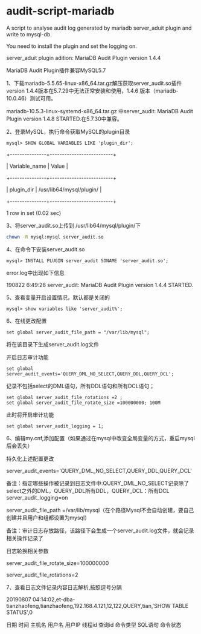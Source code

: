 # audit-script-mariadb
A script to analyse audit log generated by mariadb server_aduit plugin and write to mysql-db.

You need to install the plugin and set the logging on.

server_aduit plugin adition: MariaDB Audit Plugin version 1.4.4

MariaDB Audit Plugin插件兼容MySQL5.7

1、下载mariadb-5.5.65-linux-x86_64.tar.gz解压获取server_audit.so插件
  version 1.4.4版本在5.7.29中无法正常安装和使用，1.4.6 版本（mariadb-10.0.46）测试可用。

mariadb-10.5.3-linux-systemd-x86_64.tar.gz 中server_audit: MariaDB Audit Plugin version 1.4.8 STARTED.在5.7.30中兼容。

2、登录MySQL，执行命令获取MySQL的plugin目录
```mysql
mysql> SHOW GLOBAL VARIABLES LIKE 'plugin_dir';
```
+---------------+--------------------------+

| Variable_name | Value |

+---------------+--------------------------+

| plugin_dir | /usr/lib64/mysql/plugin/ |

+---------------+--------------------------+

1 row in set (0.02 sec)

3、将server_audit.so上传到 /usr/lib64/mysql/plugin/下
```sh
chown -R mysql:mysql server_audit.so
```
4、在命令下安装server_audit.so
```mysql
mysql> INSTALL PLUGIN server_audit SONAME 'server_audit.so';
```
error.log中出现如下信息

190822 6:49:28 server_audit: MariaDB Audit Plugin version 1.4.4 STARTED.

5、查看变量开启设置情况，默认都是关闭的
```mysql
mysql> show variables like 'server_audit%';
```
6、在线更改配置
```mysql
set global server_audit_file_path = "/var/lib/mysql";
```
将在该目录下生成server_audit.log文件

开启日志审计功能
```mysql
set global server_audit_events='QUERY_DML_NO_SELECT,QUERY_DDL,QUERY_DCL';
```
记录不包括select的DML语句，所有DDL语句和所有DCL语句；
```mysql
set global server_audit_file_rotations =2 ;
set global server_audit_file_rotate_size =100000000; 100M
```
此时将开启审计功能
```mysql
set global server_audit_logging = 1;
```
6、编辑my.cnf,添加配置（如果通过在mysql中改变全局变量的方式，重启mysql后会丢失）

持久化上述配置更改

server_audit_events='QUERY_DML_NO_SELECT,QUERY_DDL,QUERY_DCL'



备注：指定哪些操作被记录到日志文件中:QUERY_DML_NO_SELECT记录除了select之外的DML，QUERY_DDL所有DDL，QUERY_DCL：所有DCL
server_audit_logging=on

server_audit_file_path =/var/lib/mysql（在个路径Mysql不会自动创建，要自己创建并且用户和组都设置为mysql）

备注：审计日志存放路径，该路径下会生成一个server_audit.log文件，就会记录相关操作记录了

日志轮换相关参数

server_audit_file_rotate_size=100000000

server_audit_file_rotations=2

7、查看日志文件记录内容日志解析,按照逗号分隔

20190807 04:14:02,et-dba-tianzhaofeng,tianzhaofeng,192.168.4.121,12,122,QUERY,tian,'SHOW TABLE STATUS',0

日期 时间 主机名 用户名 用户IP 线程id 查询id 命令类型 SQL语句 命令状态


